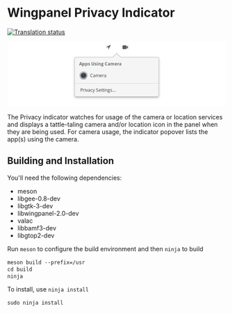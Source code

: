 # Wingpanel Privacy Indicator
[![Translation status](https://l10n.elementary.io/widgets/wingpanel/-/wingpanel-indicator-privacy/svg-badge.svg)](https://l10n.elementary.io/engage/wingpanel/?utm_source=widget)

![Screenshot](data/screenshot.png)

The Privacy indicator watches for usage of the camera or location services and displays a tattle-taling camera and/or location icon in the panel when they are being used. For camera usage, the indicator popover lists the app(s) using the camera.

## Building and Installation

You'll need the following dependencies:

* meson
* libgee-0.8-dev
* libgtk-3-dev
* libwingpanel-2.0-dev
* valac
* libbamf3-dev
* libgtop2-dev

Run `meson` to configure the build environment and then `ninja` to build

    meson build --prefix=/usr
    cd build
    ninja

To install, use `ninja install`

    sudo ninja install
